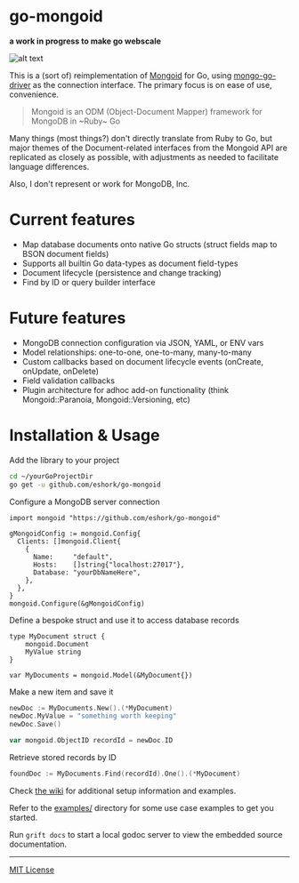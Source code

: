 # go-mongoid

**a work in progress to make go webscale**

![alt text](etc/assets/go-mongoid-100.png "Mongoid for Go")

This is a (sort of) reimplementation of [Mongoid](https://github.com/mongodb/mongoid) for Go, using [mongo-go-driver](https://github.com/mongodb/mongo-go-driver) as the connection interface. The primary focus is on ease of use, convenience.

> Mongoid is an ODM (Object-Document Mapper) framework for MongoDB in ~Ruby~ Go

Many things (most things?) don't directly translate from Ruby to Go, but major themes of the Document-related interfaces from the Mongoid API are replicated as closely as possible, with adjustments as needed to facilitate language differences.

Also, I don't represent or work for MongoDB, Inc.

# Current features
- Map database documents onto native Go structs (struct fields map to BSON document fields)
- Supports all builtin Go data-types as document field-types
- Document lifecycle (persistence and change tracking)
- Find by ID or query builder interface

# Future features
- MongoDB connection configuration via JSON, YAML, or ENV vars
- Model relationships: one-to-one, one-to-many, many-to-many
- Custom callbacks based on document lifecycle events (onCreate, onUpdate, onDelete)
- Field validation callbacks
- Plugin architecture for adhoc add-on functionality (think Mongoid::Paranoia, Mongoid::Versioning, etc)


# Installation & Usage

Add the library to your project

```bash
cd ~/yourGoProjectDir
go get -u github.com/eshork/go-mongoid
```

Configure a MongoDB server connection

```
import mongoid "https://github.com/eshork/go-mongoid"

gMongoidConfig := mongoid.Config{
  Clients: []mongoid.Client{
    {
      Name:     "default",
      Hosts:    []string{"localhost:27017"},
      Database: "yourDbNameHere",
    },
  },
}
mongoid.Configure(&gMongoidConfig)
```

Define a bespoke struct and use it to access database records

```
type MyDocument struct {
	mongoid.Document
	MyValue string
}

var MyDocuments = mongoid.Model(&MyDocument{})
```

Make a new item and save it

```go
newDoc := MyDocuments.New().(*MyDocument)
newDoc.MyValue = "something worth keeping"
newDoc.Save()

var mongoid.ObjectID recordId = newDoc.ID
```

Retrieve stored records by ID

```go
foundDoc := MyDocuments.Find(recordId).One().(*MyDocument)
```

Check [the wiki](https://github.com/eshork/go-mongoid/wiki) for additional setup information and examples.

Refer to the [examples/](https://github.com/eshork/go-mongoid/tree/master/examples) directory for some use case examples to get you started.

Run `grift docs` to start a local godoc server to view the embedded source documentation.

----

[MIT License](LICENSE)
